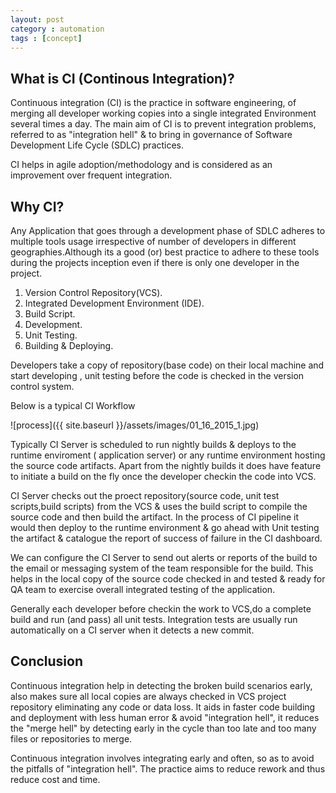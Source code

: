 ```yaml
---
layout: post
category : automation
tags : [concept]
---
```


## What is CI (Continous Integration)?

Continuous integration (CI) is the practice in software engineering, of merging all developer working copies into a single integrated Environment several times a day. The main aim of CI is to prevent integration problems, referred to as "integration hell" & to bring in governance of Software Development Life Cycle (SDLC) practices.

CI helps in agile adoption/methodology and is considered as an improvement over frequent integration.

## Why CI?

Any Application that goes through a development phase of SDLC adheres to multiple tools usage irrespective of number of developers in different geographies.Although its a good (or) best practice to adhere to these tools during the projects inception even if there is only one developer in the project.

1. Version Control Repository(VCS).
2. Integrated Development Environment (IDE).
3. Build Script.
4. Development.
5. Unit Testing.
6. Building & Deploying.

Developers take a copy of repository(base code) on their local machine and start developing , unit testing before the code 
is checked in the version control system.

Below is a typical CI Workflow 

![process]({{ site.baseurl }}/assets/images/01_16_2015_1.jpg)

Typically CI Server is scheduled to run nightly builds & deploys to the runtime enviroment ( application server) or any runtime environment hosting the source code artifacts. Apart from the nightly builds it does have feature to initiate a build on the fly once the developer checkin the code into VCS.

CI Server checks out the proect repository(source code, unit test scripts,build scripts) from the VCS & uses the build script to compile the source code and then build the artifact. In the process of CI pipeline it would then deploy to the runtime environment & go ahead with Unit testing the artifact & catalogue the report of success of failure in the CI dashboard.

We can configure the CI Server to send out alerts or reports of the build to the email or messaging system of the team responsible for the build. This helps in the local copy of the source code checked in and tested & ready for QA team to exercise overall integrated testing of the application.

Generally each developer before checkin the work to VCS,do a complete build and run (and pass) all unit tests. Integration tests are usually run automatically on a CI server when it detects a new commit.

## Conclusion

Continuous integration help in detecting the broken build scenarios early, also makes sure all local copies are always checked in VCS project repository eliminating any code or data loss. It aids in faster code building and deployment with less human error & avoid "integration hell", it reduces the "merge hell" by detecting early in the cycle than too late and too many files or repositories to merge.

Continuous integration involves integrating early and often, so as to avoid the pitfalls of "integration hell". The practice aims to reduce rework and thus reduce cost and time.





